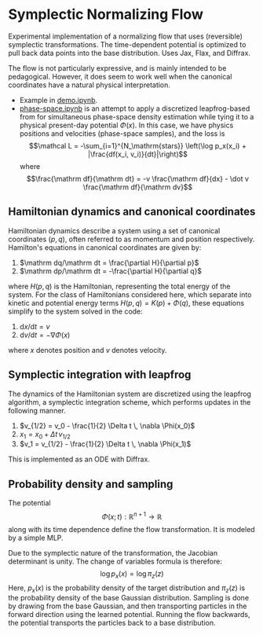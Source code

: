 # Symplectic Normalizing Flow 

Experimental implementation of a normalizing flow that uses (reversible) symplectic transformations. The time-dependent potential is optimized to pull back data points into the base distribution. Uses Jax, Flax, and Diffrax. 

The flow is not particularly expressive, and is mainly intended to be pedagogical. However, it does seem to work well when the canonical coordinates have a natural physical interpretation.

- Example in [demo.ipynb](demo.ipynb).
- [phase-space.ipynb](phase-space.ipynb) is an attempt to apply a discretized leapfrog-based from for simultaneous phase-space density estimation while tying it to a physical present-day potential $\Phi(x)$. In this case, we have physics positions and velocities (phase-space samples), and the loss is
$$\mathcal L = -\sum_{i=1}^{N_\mathrm{stars}} \left(\log p_x(x_i) + |\frac{df(x_i, v_i)}{dt}|\right)$$
where
$$\frac{\mathrm df}{\mathrm dt} = -v \frac{\mathrm df}{dx} - \dot v \frac{\mathrm df}{\mathrm dv}$$

## Hamiltonian dynamics and canonical coordinates

Hamiltonian dynamics describe a system using a set of canonical coordinates $(p, q)$, often referred to as momentum and position respectively. Hamilton's equations in canonical coordinates are given by:

1. $\mathrm dq/\mathrm dt = \frac{\partial H}{\partial p}$
2. $\mathrm dp/\mathrm dt = -\frac{\partial H}{\partial q}$

where $H(p, q)$ is the Hamiltonian, representing the total energy of the system. For the class of Hamiltonians considered here, which separate into kinetic and potential energy terms $H(p, q) = K(p) + \Phi(q)$, these equations simplify to the system solved in the code:

1. $\mathrm dx/\mathrm dt = v$
2. $\mathrm dv/\mathrm dt = -\nabla \Phi(x)$

where $x$ denotes position and $v$ denotes velocity.

## Symplectic integration with leapfrog

The dynamics of the Hamiltonian system are discretized using the leapfrog algorithm, a symplectic integration scheme, which performs updates in the following manner.

1. $v_{1/2} = v_0 - \frac{1}{2} \Delta t \, \nabla \Phi(x_0)$
2. $x_1 = x_0 + \Delta t \, v_{1/2}$
3. $v_1 = v_{1/2} - \frac{1}{2} \Delta t \, \nabla \Phi(x_1)$

This is implemented as an ODE with Diffrax.

## Probability density and sampling

The potential 
$$\Phi(x; t): \mathbb R^{n+1}\rightarrow \mathbb R$$
along with its time dependence define the flow transformation. It is modeled by a simple MLP. 

Due to the symplectic nature of the transformation, the Jacobian determinant is unity. The change of variables formula is therefore:
$$\log p_x(x) = \log \pi_z(z)$$
Here, $p_x(x)$ is the probability density of the target distribution and $\pi_z(z)$ is the probability density of the base Gaussian distribution. Sampling is done by drawing from the base Gaussian, and then transporting particles in the forward direction using the learned potential. Running the flow backwards, the potential transports the particles back to a base distribution.